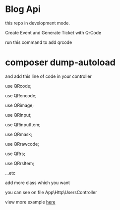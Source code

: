 # Blog Api
this repo in development mode.

Create Event and Generate Ticket with QrCode

run this command to add qrcode 
# composer dump-autoload 

and add this line of code in your controller 

use QRcode;

use QRencode;

use QRimage;

use QRinput;

use QRinputItem;

use QRmask;

use QRrawcode;

use QRrs;

use QRrsItem;

...etc

add more class which you want 

you can see on file App\Http\UsersController

view more example [here](http://phpqrcode.sourceforge.net/examples/index.php)
